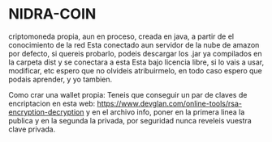 # NIDRA-COIN
criptomoneda propia, aun en proceso, creada en java, a partir de el conocimiento de la red
Esta conectado aun servidor de la nube de amazon por defecto, si quereis probarlo, podeis descargar los .jar ya compilados en la carpeta dist y se conectara a esta
Esta bajo licencia libre, si lo vais a usar, modificar, etc espero que no olvideis atribuirmelo, en todo caso espero que podais aprender, y yo tambien.

Como crar una wallet propia:
Teneis que conseguir un par de claves de encriptacion en esta web: https://www.devglan.com/online-tools/rsa-encryption-decryption
y en el archivo info, poner en la primera linea la publica y en la segunda la privada, por seguridad nunca reveleis vuestra clave privada.
